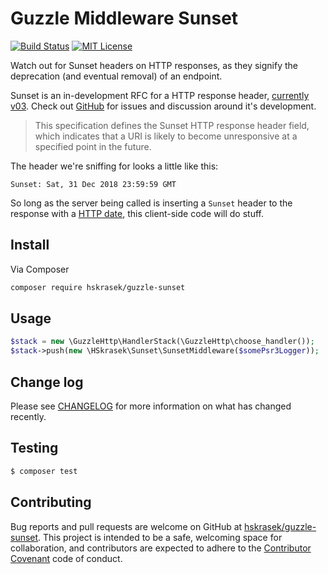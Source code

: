 # Guzzle Middleware Sunset

[![Build Status][travis-image]][travis-url]
[![MIT License][license-image]][license-url]

Watch out for Sunset headers on HTTP responses, as they signify the deprecation (and eventual removal) of an endpoint.

Sunset is an in-development RFC for a HTTP response header, [currently v03][sunset-draft]. Check out [GitHub][sunset-github] for issues and discussion around it's development.

> This specification defines the Sunset HTTP response header field, which indicates that a URI is likely to become unresponsive at a specified point in the future.

[sunset-draft]: https://tools.ietf.org/html/draft-wilde-sunset-header-03
[sunset-github]: https://github.com/dret/I-D/tree/master/sunset-header

The header we're sniffing for looks a little like this:

```
Sunset: Sat, 31 Dec 2018 23:59:59 GMT
```

So long as the server being called is inserting a `Sunset` header to the response with a [HTTP date], this client-side code will do stuff.

[HTTP date]: https://tools.ietf.org/html/rfc7231#section-7.1.1.1

## Install

Via Composer

```bash
composer require hskrasek/guzzle-sunset
```

## Usage

```php
$stack = new \GuzzleHttp\HandlerStack(\GuzzleHttp\choose_handler());
$stack->push(new \HSkrasek\Sunset\SunsetMiddleware($somePsr3Logger));
```

## Change log

Please see [CHANGELOG](CHANGELOG.md) for more information on what has changed recently.

## Testing

``` bash
$ composer test
```

## Contributing

Bug reports and pull requests are welcome on GitHub at [hskrasek/guzzle-sunset](https://github.com/hskrasek/guzzle-sunset). This project is intended to be a safe, welcoming space for collaboration, and contributors are expected to adhere to the [Contributor Covenant](http://contributor-covenant.org) code of conduct.

[travis-url]: https://travis-ci.org/hskrasek/guzzle-sunset
[travis-image]: https://travis-ci.org/hskrasek/guzzle-sunset.svg?branch=master

[license-url]: LICENSE
[license-image]: http://img.shields.io/badge/license-MIT-000000.svg?style=flat-square
